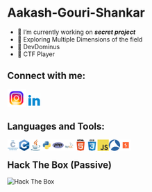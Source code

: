 # Aakash-Gouri-Shankar
- 🔭 I’m currently working on ***secret project*** 
- 🌱 Exploring Multiple Dimensions of the field
- 🏢 DevDominus
- 🚩 CTF Player 


## Connect with me:

[<img height="42" width="42" src="https://github.com/ags4436/ags4436/blob/main/icons8-instagram-48.png" />][Instagram]
[<img height="32" width="32" src="https://github.com/ags4436/ags4436/blob/main/linkedin-bounce.gif" />][LinkedIn]


## Languages and Tools:
<img align="left" alt="JavaScript" width="26px" src="https://raw.githubusercontent.com/github/explore/80688e429a7d4ef2fca1e82350fe8e3517d3494d/topics/c/c.png">
<img align="left" alt="JavaScript" width="26px" src="https://raw.githubusercontent.com/github/explore/80688e429a7d4ef2fca1e82350fe8e3517d3494d/topics/cpp/cpp.png">
<img align="left" alt="JavaScript" width="26px" src="https://raw.githubusercontent.com/github/explore/80688e429a7d4ef2fca1e82350fe8e3517d3494d/topics/java/java.png">
<img align="left" alt="JavaScript" width="26px" src="https://raw.githubusercontent.com/github/explore/80688e429a7d4ef2fca1e82350fe8e3517d3494d/topics/python/python.png">
<img align="left" alt="JavaScript" width="26px" src="https://raw.githubusercontent.com/github/explore/ccc16358ac4530c6a69b1b80c7223cd2744dea83/topics/php/php.png">
<img align="left" alt="JavaScript" width="26px" src="https://raw.githubusercontent.com/github/explore/80688e429a7d4ef2fca1e82350fe8e3517d3494d/topics/mysql/mysql.png">
<img align="left" alt="JavaScript" width="26px" src="https://raw.githubusercontent.com/github/explore/80688e429a7d4ef2fca1e82350fe8e3517d3494d/topics/html/html.png">
<img align="left" alt="JavaScript" width="26px" src="https://raw.githubusercontent.com/github/explore/80688e429a7d4ef2fca1e82350fe8e3517d3494d/topics/css/css.png">
<img align="left" alt="JavaScript" width="26px" src="https://raw.githubusercontent.com/github/explore/80688e429a7d4ef2fca1e82350fe8e3517d3494d/topics/javascript/javascript.png">
<img align="left" alt="JavaScript" width="26px" src="https://github.com/ags4436/ags4436/blob/main/sflogo.png">
<img align="left" alt="JavaScript" width="26px" src="https://github.com/ags4436/ags4436/blob/main/gc1CWg37.jpg">
<br>

## Hack The Box (Passive)
<img src="http://www.hackthebox.eu/badge/image/394258" alt="Hack The Box">



[LinkedIn]:	https://grabify.link/C0280E

[Instagram]:https://grabify.link/0HPYX1
